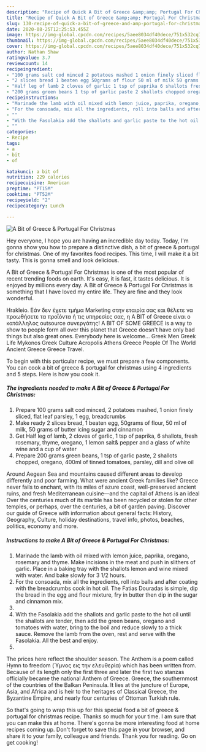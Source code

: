 ```yaml
---
description: "Recipe of Quick A Bit of Greece &amp;amp; Portugal For Christmas"
title: "Recipe of Quick A Bit of Greece &amp;amp; Portugal For Christmas"
slug: 130-recipe-of-quick-a-bit-of-greece-and-amp-portugal-for-christmas
date: 2020-08-25T12:25:53.455Z
image: https://img-global.cpcdn.com/recipes/5aee8034df40dece/751x532cq70/a-bit-of-greece-portugal-for-christmas-recipe-main-photo.jpg
thumbnail: https://img-global.cpcdn.com/recipes/5aee8034df40dece/751x532cq70/a-bit-of-greece-portugal-for-christmas-recipe-main-photo.jpg
cover: https://img-global.cpcdn.com/recipes/5aee8034df40dece/751x532cq70/a-bit-of-greece-portugal-for-christmas-recipe-main-photo.jpg
author: Nathan Shaw
ratingvalue: 3.7
reviewcount: 14
recipeingredient:
- "100 grams salt cod minced 2 potatoes mashed 1 onion finely sliced flat leaf parsley 1 egg breadcrumbs"
- "2 slices bread 1 beaten egg 50grams of flour 50 ml of milk 50 grams of butter icing sugar and cinnamon"
- "Half leg of lamb 2 cloves of garlic 1 tsp of paprika 6 shallots fresh rosemary thyme oregano 1 lemon salt pepper and a glass of white wine and a cup of water"
- "200 grams green beans 1 tsp of garlic paste 2 shallots chopped oregano 400ml of tinned tomatoes parsley dill and olive oil"
recipeinstructions:
- "Marinade the lamb with oil mixed with lemon juice, paprika, oregano, rosemary and thyme. Make incisions in the meat and push in slithers of garlic. Place in a baking tray with the shallots lemon and wine mixed with water. And bake slowly for 3 1/2 hours."
- "For the consoada, mix all the ingredients, roll into balls and after coating with the breadcrumbs cook in hot oil. The Fatias Douradas is simple, dip the bread in the egg and flour mixture, fry in butter then dip in the sugar and cinnamon mix."
- ""
- "With the Fasolakia add the shallots and garlic paste to the hot oil until the shallots are tender, then add the green beans, oregano and tomatoes with water, bring to the boil and reduce slowly to a thick sauce. Remove the lamb from the oven, rest and serve with the Fasolakia. All the best and enjoy."
- ""
categories:
- Recipe
tags:
- a
- bit
- of

katakunci: a bit of 
nutrition: 229 calories
recipecuisine: American
preptime: "PT15M"
cooktime: "PT52M"
recipeyield: "2"
recipecategory: Lunch

---
```



![A Bit of Greece &amp; Portugal For Christmas](https://img-global.cpcdn.com/recipes/5aee8034df40dece/751x532cq70/a-bit-of-greece-portugal-for-christmas-recipe-main-photo.jpg)

Hey everyone, I hope you are having an incredible day today. Today, I'm gonna show you how to prepare a distinctive dish, a bit of greece &amp; portugal for christmas. One of my favorites food recipes. This time, I will make it a bit tasty. This is gonna smell and look delicious.

A Bit of Greece &amp; Portugal For Christmas is one of the most popular of recent trending foods on earth. It's easy, it is fast, it tastes delicious. It is enjoyed by millions every day. A Bit of Greece &amp; Portugal For Christmas is something that I have loved my entire life. They are fine and they look wonderful.

Hrakleio. Εάν δεν έχετε τμήμα Marketing στην εταιρία σας και θέλετε να προωθήσετε τα προϊόντα ή τις υπηρεσίες σας, η A BIT of Greece είναι ο κατάλληλος outsource συνεργάτης! A BIT OF SOME GREECE is a way to show to people form all over this planet that Greece doesn&#39;t have only bad things but also great ones. Everybody here is welcome… Greek Men Greek Life Mykonos Greek Culture Acropolis Athens Greece People Of The World Ancient Greece Greece Travel.


To begin with this particular recipe, we must prepare a few components. You can cook a bit of greece &amp; portugal for christmas using 4 ingredients and 5 steps. Here is how you cook it.

<!--inarticleads1-->

##### The ingredients needed to make A Bit of Greece &amp; Portugal For Christmas:

1. Prepare 100 grams salt cod minced, 2 potatoes mashed, 1 onion finely sliced, flat leaf parsley, 1 egg, breadcrumbs
1. Make ready 2 slices bread, 1 beaten egg, 50grams of flour, 50 ml of milk, 50 grams of butter icing sugar and cinnamon
1. Get Half leg of lamb, 2 cloves of garlic, 1 tsp of paprika, 6 shallots, fresh rosemary, thyme, oregano, 1 lemon salt&amp; pepper and a glass of white wine and a cup of water
1. Prepare 200 grams green beans, 1 tsp of garlic paste, 2 shallots chopped, oregano, 400ml of tinned tomatoes, parsley, dill and olive oil


Around Aegean Sea and mountains caused different areas to develop differently and poor farming. What were ancient Greek families like? Greece never fails to enchant, with its miles of azure coast, well-preserved ancient ruins, and fresh Mediterranean cuisine—and the capital of Athens is an ideal Over the centuries much of its marble has been recycled or stolen for other temples, or perhaps, over the centuries, a bit of garden paving. Discover our guide of Greece with information about general facts: History, Geography, Culture, holiday destinations, travel info, photos, beaches, politics, economy and more. 

<!--inarticleads2-->

##### Instructions to make A Bit of Greece &amp; Portugal For Christmas:

1. Marinade the lamb with oil mixed with lemon juice, paprika, oregano, rosemary and thyme. Make incisions in the meat and push in slithers of garlic. Place in a baking tray with the shallots lemon and wine mixed with water. And bake slowly for 3 1/2 hours.
1. For the consoada, mix all the ingredients, roll into balls and after coating with the breadcrumbs cook in hot oil. The Fatias Douradas is simple, dip the bread in the egg and flour mixture, fry in butter then dip in the sugar and cinnamon mix.
1. 
1. With the Fasolakia add the shallots and garlic paste to the hot oil until the shallots are tender, then add the green beans, oregano and tomatoes with water, bring to the boil and reduce slowly to a thick sauce. Remove the lamb from the oven, rest and serve with the Fasolakia. All the best and enjoy.
1. 


The prices here reflect the shoulder season. The Anthem is a poem called Hymn to freedom (Ύμνος εις την ελευθερία) which has been written from. Because οf its length only the first three and later the first two stanzas officially became the national Anthem of Greece. Greece, the southernmost of the countries of the Balkan Peninsula. It lies at the juncture of Europe, Asia, and Africa and is heir to the heritages of Classical Greece, the Byzantine Empire, and nearly four centuries of Ottoman Turkish rule. 

So that's going to wrap this up for this special food a bit of greece &amp; portugal for christmas recipe. Thanks so much for your time. I am sure that you can make this at home. There's gonna be more interesting food at home recipes coming up. Don't forget to save this page in your browser, and share it to your family, colleague and friends. Thank you for reading. Go on get cooking!
